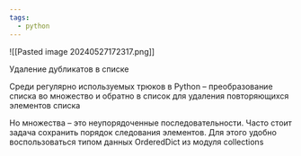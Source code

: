 ```yaml
---
tags:
  - python
---
```

![[Pasted image 20240527172317.png]]

Удаление дубликатов в списке 

Среди регулярно используемых трюков в Python – преобразование списка во множество и обратно в список для удаления повторяющихся элементов списка

Но множества – это неупорядоченные последовательности. Часто стоит задача сохранить порядок следования элементов. Для этого удобно воспользоваться типом данных OrderedDict из модуля collections
